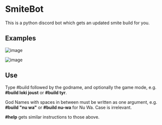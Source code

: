 # SmiteBot
This is a python discord bot which gets an updated smite build for you.

## Examples

![image](https://user-images.githubusercontent.com/42984254/78747480-7e754c00-7937-11ea-9f18-abe0229c6e32.PNG)

![image](https://user-images.githubusercontent.com/42984254/78747599-c4caab00-7937-11ea-9b96-d992b5765123.PNG)

## Use

Type #build followed by the godname, and optionally the game mode, e.g. <b>#build loki joust</b> or <b>#build tyr</b>.

God Names with spaces in between must be written as one argument, e.g. <b>#build "nu wa"</b> or <b>#build nu-wa</b> for Nu Wa. Case is irrelevant. 

<b>#help</b> gets similar instructions to those above.
